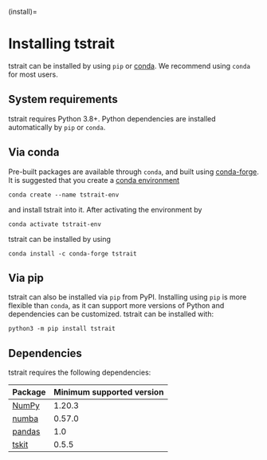 (install)=

# Installing tstrait

tstrait can be installed by using `pip` or [conda](https://conda.io/docs/).
We recommend using `conda` for most users.

## System requirements

tstrait requires Python 3.8+. Python dependencies are installed automatically by `pip` or `conda`.

## Via conda

Pre-built packages are available through `conda`, and built using [conda-forge](https://conda-forge.org/).
It is suggested that you create a
[conda environment](https://conda.io/projects/conda/en/latest/user-guide/tasks/manage-environments.html)

```
conda create --name tstrait-env
```

and install tstrait into it. After activating the environment by

```
conda activate tstrait-env
```

tstrait can be installed by using

```
conda install -c conda-forge tstrait
```

## Via pip

tstrait can also be installed via `pip` from PyPI. Installing using `pip` is more flexible than `conda`,
as it can support more versions of Python and dependencies can be customized. tstrait can be installed with:

```
python3 -m pip install tstrait
```

## Dependencies

tstrait requires the following dependencies:

| Package                              | Minimum supported version |
| ------------------------------------ | ------------------------- |
| [NumPy](https://numpy.org)           | 1.20.3                    |
| [numba](https://numba.pydata.org/)   | 0.57.0                    |
| [pandas](https://pandas.pydata.org/) | 1.0                       |
| [tskit](https://tskit.dev/)          | 0.5.5                     |
